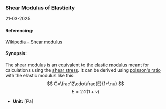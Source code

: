 ### Shear Modulus of Elasticity
21-03-2025
#### Referencing:
[Wikipedia - Shear modulus](https://en.wikipedia.org/wiki/Shear_modulus)

#### Synopsis:
The shear modulus is an equivalent to the [elastic modulus](Modulus%20of%20Elasticity.md) meant for calculations using the [shear stress](stress).
It can be derived using [poisson's ratio](https://en.wikipedia.org/wiki/Poisson%27s_ratio) with the elastic modulus like this:
$$
G=\frac12\cdot\frac{E}{1+\nu}
$$
$$
E=2G(1+\nu)
$$


- __Unit:__ \[Pa]


